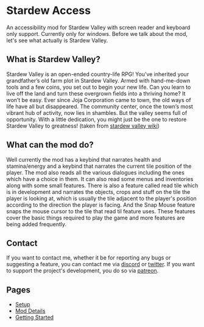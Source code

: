 # Stardew Access

An accessibility mod for Stardew Valley with screen reader and keyboard only support. Currently only for windows.
Before we talk about the mod, let's see what actually is Stardew Valley.

## What is Stardew Valley?

Stardew Valley is an open-ended country-life RPG! You’ve inherited your grandfather’s old farm plot in Stardew Valley. Armed with hand-me-down tools and a few coins, you set out to begin your new life. Can you learn to live off the land and turn these overgrown fields into a thriving home? It won’t be easy. Ever since Joja Corporation came to town, the old ways of life have all but disappeared. The community center, once the town’s most vibrant hub of activity, now lies in shambles. But the valley seems full of opportunity. With a little dedication, you might just be the one to restore Stardew Valley to greatness!
(taken from [stardew valley wiki](https://stardewvalleywiki.com/Stardew_Valley_Wiki))

## What can the mod do?

Well currently the mod has a keybind that narrates health and stamina/energy and a keybind that narrates the current tile position of the player. The mod also reads all the various dialogues including the ones which have a choice in them. It can also read some menus and inventories along with some small features. There is also a feature called read tile which is in development and narrates the objects, crops and stuff on the tile the player is looking at, which is usually the tile adjacent to the player's position according to the direction the player is facing. And the Snap Mouse feature snaps the mouse cursor to the tile that read til feature uses. These features cover the basic things required to play the game and more features are being added frequently.

## Contact

If you want to contact me, whether it be for reporting any bugs or suggesting a feature, you can contact me via [discord](https://discord.gg/yQjjsDqWQX) or [twitter](https://twitter.com/Shoaib6996). If you want to support the project's development, you do so via [patreon](https://www.patreon.com/shoaibkhan).

## Pages

- [Setup](/setup/)
- [Mod Details](/mod-details/)
- [Getting Started](/getting-started/)
